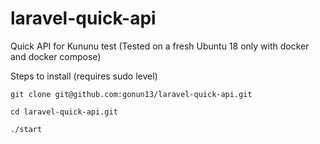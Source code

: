 # laravel-quick-api
Quick API for Kununu test 
(Tested on a fresh Ubuntu 18 only with docker and docker compose)

Steps to install (requires sudo level)

```
git clone git@github.com:gonun13/laravel-quick-api.git

cd laravel-quick-api.git

./start
```
